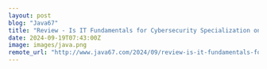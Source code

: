 ```yaml
---
layout: post
blog: "Java67"
title: "Review - Is IT Fundamentals for Cybersecurity Specialization on Coursera Worth it?"
date: 2024-09-19T07:43:00Z
image: images/java.png
remote_url: "http://www.java67.com/2024/09/review-is-it-fundamentals-for.html"
---
```

